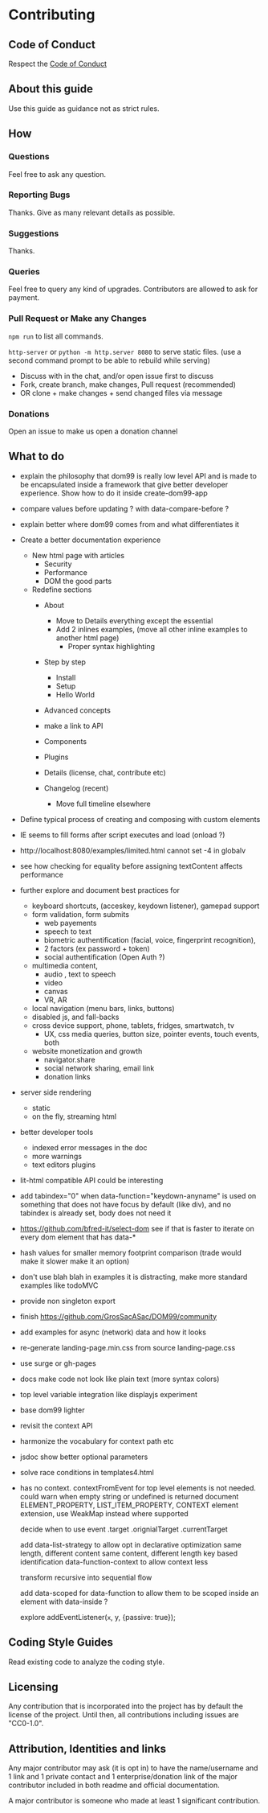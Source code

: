 # Contributing


## Code of Conduct

Respect the [Code of Conduct](CODE_OF_CONDUCT.md)


## About this guide


Use this guide as guidance not as strict rules.


## How

### Questions

Feel free to ask any question.


### Reporting Bugs

Thanks. Give as many relevant details as possible.


### Suggestions

Thanks.


### Queries

Feel free to query any kind of upgrades. Contributors are allowed to ask for payment.


### Pull Request or Make any Changes

`npm run` to list all commands.

`http-server` or `python -m http.server 8080` to serve static files. (use a second command prompt to be able to rebuild while serving)


 * Discuss with in the chat, and/or open issue first to discuss
 * Fork, create branch, make changes, Pull request (recommended)
 * OR clone + make changes + send changed files via message


### Donations

Open an issue to make us open a donation channel


## What to do


 * explain the philosophy that dom99 is really low level API and is made to be encapsulated inside a framework that give better developer experience. Show how to do it inside create-dom99-app
 * compare values before updating ? with data-compare-before ?
 * explain better where dom99 comes from and what differentiates it
 * Create a better documentation experience
	* New html page with articles
		* Security
		* Performance
		* DOM the good parts
	* Redefine sections
		* About
			* Move to Details everything except the essential
			* Add 2 inlines examples, (move all other inline examples to another html page)
				* Proper syntax highlighting
		* Step by step
			* Install
			* Setup
			* Hello World

		* Advanced concepts
		* make a link to API
		* Components
		* Plugins
		* Details (license, chat, contribute etc)
		* Changelog (recent)
			* Move full timeline elsewhere

 * Define typical process of creating and composing with custom elements
 * IE seems to fill forms after script executes and load (onload ?)
 * http://localhost:8080/examples/limited.html cannot set -4 in globalv
 * see how checking for equality before assigning textContent affects performance
 * further explore and document best practices for
    * keyboard shortcuts, (acceskey, keydown listener), gamepad support
    * form validation, form submits
        * web payements
        * speech to text
        * biometric authentification (facial, voice, fingerprint recognition),
        * 2 factors (ex password + token)
        * social authentification (Open Auth ?)
    * multimedia content,
        * audio , text to speech
        * video
        * canvas
        * VR, AR
    * local navigation (menu bars, links, buttons)
    * disabled js, and fall-backs
    * cross device support, phone, tablets, fridges, smartwatch, tv
        * UX, css media queries, button size, pointer events, touch events, both
    * website monetization and growth
        * navigator.share
        * social network sharing, email link
        * donation links
 * server side rendering
    * static
    * on the fly, streaming html
 * better developer tools
    * indexed error messages in the doc
    * more warnings
    * text editors plugins
 * lit-html compatible API could be interesting
 * add tabindex="0" when data-function="keydown-anyname" is used on something that does not have focus by default (like div), and no tabindex is already set, body does not need it
 * https://github.com/bfred-it/select-dom see if that is faster to iterate on every dom element
 that has data-*
 * hash values for smaller memory footprint comparison (trade would make it slower make it an option)
 * don't use blah blah in examples it is distracting, make more standard examples like todoMVC
 * provide non singleton export
 * finish https://github.com/GrosSacASac/DOM99/community
 * add examples for async (network) data and how it looks
 * re-generate landing-page.min.css from source landing-page.css
 * use surge or gh-pages
 * docs make code not look like plain text (more syntax colors)
 * top level variable integration like displayjs experiment
 * base dom99 lighter
 * revisit the context API
 * harmonize the vocabulary for context path etc
 * jsdoc show better optional parameters
 * solve race conditions in templates4.html
 * has no context. contextFromEvent for top level elements is not needed. could warn when empty string or undefined is returned
    document ELEMENT_PROPERTY, LIST_ITEM_PROPERTY, CONTEXT element extension,
    use WeakMap instead where supported

    decide when to use event
        .target
        .orignialTarget
        .currentTarget

    add data-list-strategy to allow opt in declarative optimization
        same length, different content
        same content, different length
        key based identification
    data-function-context to allow context less

    transform recursive into sequential flow

    add data-scoped for data-function to allow them to be
    scoped inside an element with data-inside ?

    explore addEventListener(`x`, y, {passive: true});


## Coding Style Guides


Read existing code to analyze the coding style.


## Licensing

Any contribution that is incorporated into the project has by default the license of the project. Until then, all contributions including issues are "CC0-1.0".


## Attribution, Identities and links

Any major contributor may ask (it is opt in) to have the name/username and 1 link and 1 private contact and 1 enterprise/donation link of the major contributor included in both readme and official documentation.

A major contributor is someone who made at least 1 significant contribution.
